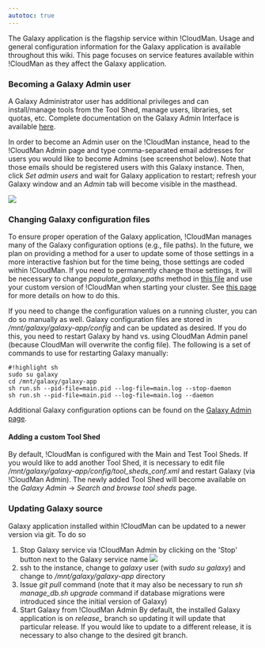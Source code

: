 ```yaml
---
autotoc: true
---
```

<div class='right'></div> 

The Galaxy application is the flagship service within !CloudMan. Usage and general configuration information for the Galaxy application is available throughout this wiki. This page focuses on service features available within !CloudMan as they affect the Galaxy application.

### Becoming a Galaxy Admin user
A Galaxy Administrator user has additional privileges and can install/manage tools from the Tool Shed, manage users, libraries, set quotas, etc. Complete documentation on the Galaxy Admin Interface is available [here](https://wiki.galaxyproject.org/Admin/Interface). 

In order to become an Admin user on the !CloudMan instance, head to the !CloudMan Admin page and type comma-separated email addresses for users you would like to become Admins (see screenshot below). Note that those emails should be registered users with this Galaxy instance. Then, click *Set admin users* and wait for Galaxy application to restart; refresh your Galaxy window and an *Admin* tab will become visible in the masthead.

![](http://i.imgur.com/lMh7ahV.png)

### Changing Galaxy configuration files
To ensure proper operation of the Galaxy application, !CloudMan manages many of the Galaxy configuration options (e.g., file paths). In the future, we plan on providing a method for a user to update some of those settings in a more interactive fashion but for the time being, those settings are coded within !CloudMan. If you need to permanently change those settings, it will be necessary to change *populate_galaxy_paths* method in [this file](https://github.com/galaxyproject/cloudman/blob/master/cm/util/galaxy_conf.py) and use your custom version of !CloudMan when starting your cluster. See [this page](/CloudMan/CustomizeGalaxyCloud#using_custom_cloudman_application) for more details on how to do this.

If you need to change the configuration values on a running cluster, you can do so manually as well. Galaxy configuration files are stored in */mnt/galaxy/galaxy-app/config* and can be updated as desired. If you do this, you need to restart Galaxy by hand vs. using CloudMan Admin panel (because CloudMan will overwrite the config file). The following is a set of commands to use for restarting Galaxy manually:
```
#!highlight sh
sudo su galaxy
cd /mnt/galaxy/galaxy-app
sh run.sh --pid-file=main.pid --log-file=main.log --stop-daemon
sh run.sh --pid-file=main.pid --log-file=main.log --daemon
```


Additional Galaxy configuration options can be found on the [Galaxy Admin page](/src/Admin/index.md).

#### Adding a custom Tool Shed
By default, !CloudMan is configured with the Main and Test Tool Sheds. If you would like to add another Tool Shed, it is necessary to edit file */mnt/galaxy/galaxy-app/config/tool_sheds_conf.xml* and restart Galaxy (via !CloudMan Admin). The newly added Tool Shed will become available on the *Galaxy Admin* -> *Search and browse tool sheds* page.

### Updating Galaxy source
Galaxy application installed within !CloudMan can be updated to a newer version via git. To do so
1. Stop Galaxy service via !CloudMan Admin by clicking on the 'Stop' button next to the Galaxy service name
![](http://i.imgur.com/SV3gHFA.jpg)
2. ssh to the instance, change to *galaxy* user (with *sudo su galaxy*) and change to */mnt/galaxy/galaxy-app* directory
3. Issue *git pull* command (note that it may also be necessary to run *sh manage_db.sh upgrade* command if database migrations were introduced since the initial version of Galaxy)
4. Start Galaxy from !CloudMan Admin
By default, the installed Galaxy application is on *release_<version>* branch so updating it will update that particular release. If you would like to update to a different release, it is necessary to also change to the desired git branch.
